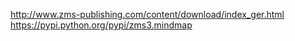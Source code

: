 
http://www.zms-publishing.com/content/download/index_ger.html
https://pypi.python.org/pypi/zms3.mindmap